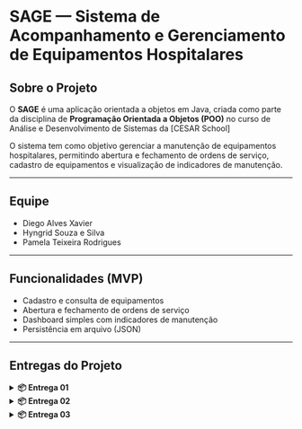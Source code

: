 # SAGE — Sistema de Acompanhamento e Gerenciamento de Equipamentos Hospitalares

## Sobre o Projeto
O **SAGE** é uma aplicação orientada a objetos em Java, criada como parte da disciplina de **Programação Orientada a Objetos (POO)** no curso de Análise e Desenvolvimento de Sistemas da [CESAR School]

O sistema tem como objetivo gerenciar a manutenção de equipamentos hospitalares, permitindo abertura e fechamento de ordens de serviço, cadastro de equipamentos e visualização de indicadores de manutenção.

---

## Equipe
- Diego Alves Xavier  
- Hyngrid Souza e Silva  
- Pamela Teixeira Rodrigues  

---

## Funcionalidades (MVP)
- Cadastro e consulta de equipamentos  
- Abertura e fechamento de ordens de serviço  
- Dashboard simples com indicadores de manutenção  
- Persistência em arquivo (JSON)  

---

## Entregas do Projeto

<details>
  <summary><strong>📦 Entrega 01</strong></summary>

  <p>
    A primeira entrega visa garantir o alinhamento inicial do projeto, 
    documentando claramente as funcionalidades esperadas e preparando 
    a base visual para seu desenvolvimento.
  </p>

  <h3> Critérios exigidos</h3>

  <ul>
    <li>
      Documento descrevendo regras de negócio e cenários BDD: 
      <a href="Arquivos/Historias.md"><strong>Historias</strong></a>
    </li>
    <li>
      Link para o protótipo: 
      <a href="https://www.figma.com/design/fNpzjR1EqV8dfAkAnqauC4/SAGE?node-id=0-1&p=f"><strong>Figma - Protótipo</strong></a>
    </li>
    <li>
      Screencast apresentando o protótipo: 
      <a href="https://youtu.be/WLbz_-dBa8k"><strong>YouTube - Protótipo</strong></a>
    </li>
  </ul>

</details>


<details>
  <summary><strong>📦 Entrega 02</strong></summary>

  <p>A primeira entrega visa implementar ao menos duas histórias.</p>

  <hr>

  <h3>✅ Primeira história implementada</h3>
  <p><strong>HU-001 — Visualização de Dashboard</strong></p>
  <p><em>História do Usuário:</em><br>
  Como <strong>gestor hospitalar</strong>, quero ver um painel de controle com status dos equipamentos e ordens de serviço, para tomar decisões rápidas.</p>
  <img src="https://github.com/user-attachments/assets/7aeef2bf-0347-4832-8d07-4edb07897ca9" alt="Dashboard" width="800" style="border-radius:10px; box-shadow:0 2px 8px rgba(0,0,0,0.15);" />

  <hr>

  <h3>✅ Segunda história implementada</h3>
  <p><strong>HU-003 — Abertura de Ordem de Serviço (O.S.)</strong></p>
  <p><em>História do Usuário:</em><br>
  Como <strong>técnico de manutenção</strong>, quero abrir uma O.S. rapidamente, para garantir que os equipamentos sejam reparados sem atrasos.</p>
  <img src="https://github.com/user-attachments/assets/5245e5fc-8f02-4261-8d95-63d4d7ef500c" alt="Abertura de O.S." width="800" style="border-radius:10px; box-shadow:0 2px 8px rgba(0,0,0,0.15);" />

  <h3>Issue/bug tracker atualizado:</h3>
  <img width="1894" height="652" alt="image" src="https://github.com/user-attachments/assets/2318ba20-fedc-4b87-963d-1a86d16d340f" />
  <img width="1912" height="709" alt="image" src="https://github.com/user-attachments/assets/ff659310-8701-47ad-b3de-48bfa752dc8c" />

</details>

<details>
    <summary><strong>📦 Entrega 03</strong></summary>

  <p>A terceira entrega visa implementar mais duas histórias.</p>

  <hr>

  <h3>✅ Primeira história implementada</h3>
  <p><strong>HU-002 — Consulta de Equipamento</strong></p>
  <p><em>História do Usuário:</em><br>
  Como <strong>técnico de manutenção</strong>, quero consultar um equipamento pelo código ou nome, para ver seu histórico de manutenção.</p>

  <h4>Critérios de Aceitação:</h4>
  <ul>
    <li>Permitir busca por nome, código ou categoria.</li>
    <li>Mostrar status atual do equipamento.</li>
    <li>Listar histórico completo de manutenções.</li>
  </ul>

  <h4>Regras de Negócio (RN):</h4>
  <ul>
    <li><strong>RN1:</strong> Cada equipamento deve ter um identificador único.</li>
    <li><strong>RN2:</strong> O status exibido deve refletir a última O.S. relacionada.</li>
    <li><strong>RN3:</strong> Histórico deve incluir todas as intervenções (preventivas e corretivas).</li>
  </ul>

  <h4>Cenários BDD:</h4>
  <ul>
    <li>Dado que eu tenha um equipamento com histórico de manutenção, quando eu buscar por nome, código ou categoria, então o sistema deve mostrar o status atual e o histórico completo de manutenções.</li>
    <li>Dado que o status de um equipamento foi alterado, quando eu visualizar o equipamento, então o status exibido deve refletir a última O.S. relacionada.</li>
  </ul>

  <img width="1280" height="587" src="https://github.com/user-attachments/assets/1c83dbe0-11f8-4a07-9bfb-c1a509311e35" alt="Consulta de Equipamento" width="800" style="border-radius:10px; box-shadow:0 2px 8px rgba(0,0,0,0.15);" />

  <hr>

  <h3>✅ Segunda história implementada</h3>
<p><strong>HU-004 — Dashboard Administrativo</strong></p>
<p><em>História do Usuário:</em><br>
Como <strong>gestor hospitalar</strong>, quero visualizar um dashboard administrativo com dados sobre equipamentos, ordens de serviço e status de manutenção, para acompanhar a performance dos recursos de maneira eficiente.</p>

<h4>Critérios de Aceitação</h4>

- Exibir indicadores principais: total de equipamentos, ordens de serviço abertas e status de manutenção.  
- Permitir filtro por período e tipo de manutenção.  
- Exibir mensagem “Sem registros para o período” quando não houver dados.

<h4>Regras de Negócio (RN)</h4>

- RN1: O status do equipamento deve refletir a última O.S. associada.  
- RN2: O semáforo indica criticidade (verde ≥ 80%, amarelo 60–79%, vermelho < 60%).  
- RN3: Contagem de O.S. abertas considera apenas estados “ABERTA” e “EM_ANDAMENTO”.

<h4>Cenários BDD</h4>

- Dado que existam equipamentos e O.S. registradas, quando o usuário acessar o dashboard, então os indicadores devem ser exibidos corretamente.  
- Dado que o usuário aplique um filtro de data, quando o período for válido, então os dados devem refletir apenas esse intervalo.  
- Dado que não existam registros no período selecionado, quando o dashboard for atualizado, então deve exibir zero e a mensagem “Sem registros para o período”.

<br>

<img width="1280" height="564" src="https://github.com/user-attachments/assets/cc8e6a93-72bd-4ce5-ab5e-fa9de522c1d0" alt="Dashboard Administrativo" width="800" style="border-radius:10px; box-shadow:0 2px 8px rgba(0,0,0,0.15);" />

<h3>Issue/bug tracker atualizado:</h3>
<img width="1886" height="799" alt="image" src="https://github.com/user-attachments/assets/e1a297a8-af75-4239-bed2-62a1eff554b1" />

---
